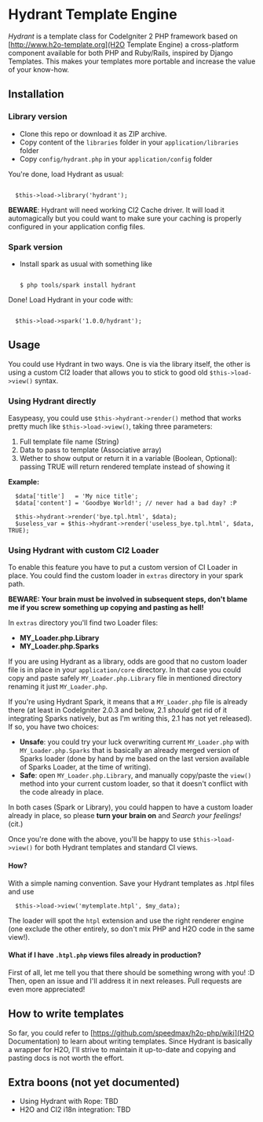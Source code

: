 # Hydrant Template Engine

*Hydrant* is a template class for CodeIgniter 2 PHP framework based on [http://www.h2o-template.org](H2O Template Engine) a cross-platform component available for both PHP and Ruby/Rails, inspired by Django Templates. This makes your templates more portable and increase the value of your know-how.

## Installation

### Library version

* Clone this repo or download it as ZIP archive.
* Copy content of the `libraries` folder in your `application/libraries` folder
* Copy `config/hydrant.php` in your `application/config` folder

You're done, load Hydrant as usual:

<code>
  $this->load->library('hydrant');
</code>

**BEWARE**: Hydrant will need working CI2 Cache driver. It will load it automagically but you could want to make sure your caching is properly configured in your application config files.

### Spark version

* Install spark as usual with something like

  <code>
  $ php tools/spark install hydrant
  </code>

Done! Load Hydrant in your code with:

<code>
  $this->load->spark('1.0.0/hydrant');
</code>

## Usage

You could use Hydrant in two ways. One is via the library itself, the other is using a custom CI2 loader that allows you to stick to good old <code>$this->load->view()</code> syntax.

### Using Hydrant directly

Easypeasy, you could use `$this->hydrant->render()` method that works pretty much like `$this->load->view()`, taking three parameters:

1. Full template file name (String)
1. Data to pass to template (Associative array)
1. Wether to show output or return it in a variable (Boolean, Optional): passing TRUE will return rendered template instead of showing it

**Example:**

      $data['title']   = 'My nice title';
      $data['content'] = 'Goodbye World!'; // never had a bad day? :P
    
      $this->hydrant->render('bye.tpl.html', $data);
      $useless_var = $this->hydrant->render('useless_bye.tpl.html', $data, TRUE);

### Using Hydrant with custom CI2 Loader

To enable this feature you have to put a custom version of CI Loader in place.
You could find the custom loader in `extras` directory in your spark path.

**BEWARE: Your brain must be involved in subsequent steps, don't blame me if you screw something up copying and pasting as hell!**

In `extras` directory you'll find two Loader files:

* **MY\_Loader.php.Library**
* **MY\_Loader.php.Sparks**

If you are using Hydrant as a library, odds are good that no custom loader file is in place in your `application/core` directory. In that case you could copy and paste safely `MY_Loader.php.Library` file in mentioned directory renaming it just `MY_Loader.php`.

If you're using Hydrant Spark, it means that a `MY_Loader.php` file is already there (at least in CodeIgniter 2.0.3 and below, 2.1 *should* get rid of it integrating Sparks natively, but as I'm writing this, 2.1 has not yet released). If so, you have two choices:

* **Unsafe**: you could try your luck overwriting current `MY_Loader.php` with `MY_Loader.php.Sparks` that is basically an already merged version of Sparks loader (done by hand by me based on the last version available of Sparks Loader, at the time of writing).
* **Safe**: open `MY_Loader.php.Library`, and manually copy/paste the `view()` method into your current custom loader, so that it doesn't conflict with the code already in place.

In both cases (Spark or Library), you could happen to have a custom loader already in place, so please **turn your brain on** and _Search your feelings!_ (cit.)

Once you're done with the above, you'll be happy to use `$this->load->view()` for both Hydrant templates and standard CI views.

#### How?

With a simple naming convention. Save your Hydrant templates as .htpl files and use

      $this->load->view('mytemplate.htpl', $my_data);
      
The loader will spot the `htpl` extension and use the right renderer engine (one exclude the other entirely, so don't mix PHP and H2O code in the same view!).

#### What if I have `.htpl.php` views files already in production?

First of all, let me tell you that there should be something wrong with you! :D
Then, open an issue and I'll address it in next releases. Pull requests are even more appreciated!

## How to write templates

So far, you could refer to [https://github.com/speedmax/h2o-php/wiki](H2O Documentation) to learn about writing templates. Since Hydrant is basically a wrapper for H2O, I'll strive to maintain it up-to-date and copying and pasting docs is not worth the effort.

## Extra boons (not yet documented)

* Using Hydrant with Rope: TBD
* H2O and CI2 i18n integration: TBD